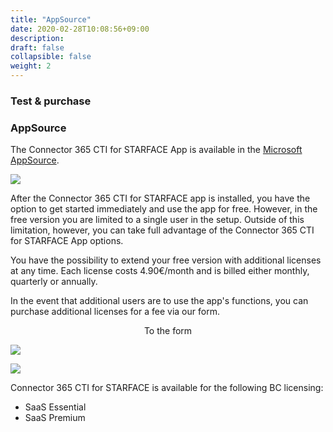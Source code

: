 ```yaml
---
title: "AppSource"
date: 2020-02-28T10:08:56+09:00
description: 
draft: false
collapsible: false
weight: 2
---
```

### Test & purchase

### AppSource

The Connector 365 CTI for STARFACE App is available in the [Microsoft AppSource](https://appsource.microsoft.com/en-us/product/dynamics-365-business-central/pubid.belwaregmbh2%7Caid.connector-365-cti-for-starface%7Cpappid.c2122935-411c-4417-9535-57769feb7e43?tab=overview).

![](images/apps/ctiappsourceen.PNG)

After the Connector 365 CTI for STARFACE app is installed, you have the option to get started immediately and use the app for free. However, in the free version you are limited to a single user in the setup. Outside of this limitation, however, you can take full advantage of the Connector 365 CTI for STARFACE App options.

You have the possibility to extend your free version with additional licenses at any time. Each license costs 4.90€/month and is billed either monthly, quarterly or annually.

In the event that additional users are to use the app's functions, you can purchase additional licenses for a fee via our form.

<p style="text-align: center;">
To the form
</p>

[<img src="/images/apps/Forms_CTI.png">](https://forms.office.com/Pages/ResponsePage.aspx?id=wbg8p1B5wk60E37fEWJ6gK10RbLPyuxOs2bKXXZxm8JUOUxYOE8wNlFIVzc5WldRQkNVM1lPUzBRQi4u)

![](images/apps/ctiformsen_removed.PNG)
 
Connector 365 CTI for STARFACE is available for the following BC licensing:

- SaaS Essential
- SaaS Premium




